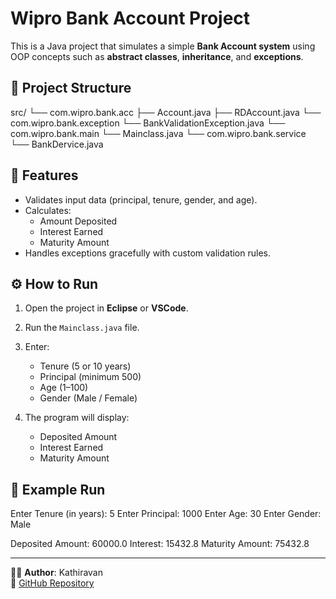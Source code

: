 # Wipro Bank Account Project

This is a Java project that simulates a simple **Bank Account system** using OOP concepts such as **abstract classes**, **inheritance**, and **exceptions**.

## 📂 Project Structure

src/
└── com.wipro.bank.acc
├── Account.java
├── RDAccount.java
└── com.wipro.bank.exception
└── BankValidationException.java
└── com.wipro.bank.main
└── Mainclass.java
└── com.wipro.bank.service
└── BankDervice.java


## 🚀 Features
- Validates input data (principal, tenure, gender, and age).
- Calculates:
  - Amount Deposited
  - Interest Earned
  - Maturity Amount
- Handles exceptions gracefully with custom validation rules.

## ⚙️ How to Run
1. Open the project in **Eclipse** or **VSCode**.
2. Run the `Mainclass.java` file.
3. Enter:
   - Tenure (5 or 10 years)
   - Principal (minimum 500)
   - Age (1–100)
   - Gender (Male / Female)

4. The program will display:
   - Deposited Amount  
   - Interest Earned  
   - Maturity Amount  

## 📌 Example Run
Enter Tenure (in years): 5
Enter Principal: 1000
Enter Age: 30
Enter Gender: Male

Deposited Amount: 60000.0
Interest: 15432.8
Maturity Amount: 75432.8

---

👨‍💻 **Author**: Kathiravan  
🔗 [GitHub Repository](https://github.com/kathiravanbms/BankAccount-java)
